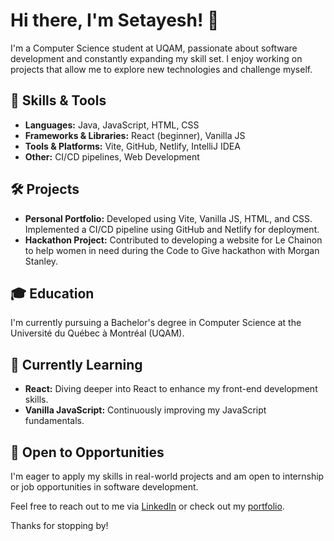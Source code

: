 # Hi there, I'm Setayesh! 👋

I'm a Computer Science student at UQAM, passionate about software development and constantly expanding my skill set. I enjoy working on projects that allow me to explore new technologies and challenge myself.

## 🚀 Skills & Tools

- **Languages:** Java, JavaScript, HTML, CSS
- **Frameworks & Libraries:** React (beginner), Vanilla JS
- **Tools & Platforms:** Vite, GitHub, Netlify, IntelliJ IDEA
- **Other:** CI/CD pipelines, Web Development

## 🛠️ Projects

- **Personal Portfolio:** Developed using Vite, Vanilla JS, HTML, and CSS. Implemented a CI/CD pipeline using GitHub and Netlify for deployment.
- **Hackathon Project:** Contributed to developing a website for Le Chainon to help women in need during the Code to Give hackathon with Morgan Stanley.

## 🎓 Education

I'm currently pursuing a Bachelor's degree in Computer Science at the Université du Québec à Montréal (UQAM).

## 🌱 Currently Learning

- **React:** Diving deeper into React to enhance my front-end development skills.
- **Vanilla JavaScript:** Continuously improving my JavaScript fundamentals.

## 💼 Open to Opportunities

I'm eager to apply my skills in real-world projects and am open to internship or job opportunities in software development.

Feel free to reach out to me via [LinkedIn](https://www.linkedin.com/notifications/?filter=all) or check out my [portfolio](https://setayesh-portfolio.netlify.app/).

Thanks for stopping by!

